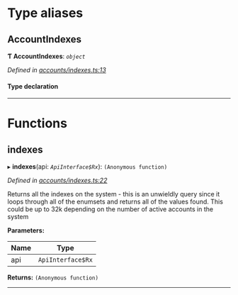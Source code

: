 

# Type aliases

<a id="accountindexes"></a>

##  AccountIndexes

**Ƭ AccountIndexes**: *`object`*

*Defined in [accounts/indexes.ts:13](https://github.com/polkadot-js/api/blob/5445314/packages/api-derive/src/accounts/indexes.ts#L13)*

#### Type declaration

[index: `string`]: `AccountIndex`

___

# Functions

<a id="indexes"></a>

##  indexes

▸ **indexes**(api: *`ApiInterface$Rx`*): `(Anonymous function)`

*Defined in [accounts/indexes.ts:22](https://github.com/polkadot-js/api/blob/5445314/packages/api-derive/src/accounts/indexes.ts#L22)*

Returns all the indexes on the system - this is an unwieldly query since it loops through all of the enumsets and returns all of the values found. This could be up to 32k depending on the number of active accounts in the system

**Parameters:**

| Name | Type |
| ------ | ------ |
| api | `ApiInterface$Rx` |

**Returns:** `(Anonymous function)`

___

